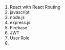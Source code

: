 
1. React with React Routing
2. javascript
3. node.js
4. express.js
5. Firebase
6. JWT
7. User Role
8. 